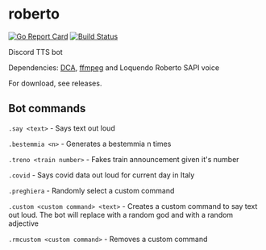 # roberto
[![Go Report Card](https://goreportcard.com/badge/github.com/TheTipo01/roberto)](https://goreportcard.com/report/github.com/TheTipo01/roberto)
[![Build Status](https://travis-ci.com/TheTipo01/roberto.svg?branch=master)](https://travis-ci.com/TheTipo01/roberto)

Discord TTS bot

Dependencies: [DCA](https://github.com/bwmarrin/dca/tree/master/cmd/dca), [ffmpeg](https://ffmpeg.org/download.html) and Loquendo Roberto SAPI voice

For download, see releases.

## Bot commands

`.say <text>` - Says text out loud

`.bestemmia <n>` - Generates a bestemmia n times

`.treno <train number>` - Fakes train announcement given it's number

`.covid` - Says covid data out loud for current day in Italy

`.preghiera` - Randomly select a custom command

`.custom <custom command> <text>` - Creates a custom command to say text out loud. The bot will replace <god> with a random god and <dict> with a random adjective

`.rmcustom <custom command>` - Removes a custom command